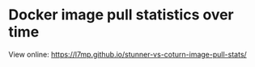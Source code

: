 # Docker image pull statistics over time

View online: https://l7mp.github.io/stunner-vs-coturn-image-pull-stats/
